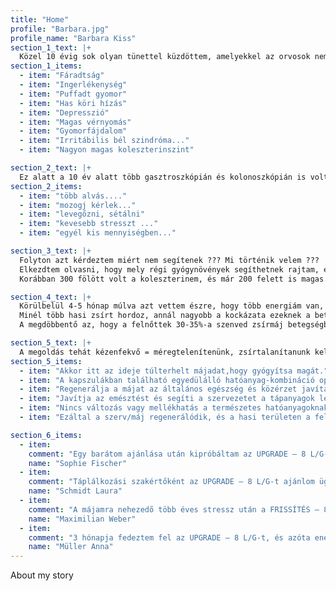 ```yaml
---
title: "Home"
profile: "Barbara.jpg"
profile_name: "Barbara Kiss"
section_1_text: |+
  Közel 10 évig sok olyan tünettel küzdöttem, amelyekkel az orvosok nem sokat tudtak kezelni:
section_1_items:
  - item: "Fáradtság"
  - item: "Ingerlékenység"
  - item: "Puffadt gyomor"
  - item: "Has köri hízás"
  - item: "Depresszió"
  - item: "Magas vérnyomás"
  - item: "Gyomorfájdalom"
  - item: "Irritábilis bél szindróma..."
  - item: "Nagyon magas koleszterinszint"

section_2_text: |+
  Ez alatt a 10 év alatt több gasztroszkópián és kolonoszkópián is voltam. Voltam több vérvételen, kivizsgáláson, több röntgenen, több ultrahangon, nőgyógyász rendelésen, tüdőröntgenen... amit mindenhol hallottam:
section_2_items:
  - item: "több alvás...."
  - item: "mozogj kérlek..."
  - item: "levegőzni, sétálni"
  - item: "kevesebb stresszt ..."
  - item: "egyél kis mennyiségben..."

section_3_text: |+
  Folyton azt kérdeztem miért nem segítenek ??? Mi történik velem ???
  Elkezdtem olvasni, hogy mely régi gyógynövények segíthetnek rajtam, és így jött létre a 8 elem, az én segítségem = UPGRADE–8 L/G. A következő vérvétel kb 6 hónap után jött.
  Korábban 300 fölött volt a koleszterinem, és már 200 felett is magas. 6 hónap elteltével az eredmények megzavarták az orvosomat. Azt mondta, nem tudom, mit csinálsz, vagy mit szedsz, de csinálja tovább!

section_4_text: |+
  Körülbelül 4-5 hónap múlva azt vettem észre, hogy több energiám van, később kevésbé fájt a hasam, és elmúlt az irritábilis bél szindrómám.
  Minél több hasi zsírt hordoz, annál nagyobb a kockázata ezeknek a betegségeknek. A zsírmáj gyakorlatilag lehetetlenné teszi a fogyás kísérleteit. A zsírmáj úgymond eltömíti a szállítási útvonalakat, hogy eltávolítsa a hasi zsírt a szervezetből.
  A megdöbbentő az, hogy a felnőttek 30-35%-a szenved zsírmáj betegségben, és alig tud róla valaki!

section_5_text: |+
  A megoldás tehát kézenfekvő = méregtelenítenünk, zsírtalanítanunk kell a májunkat, epénket!!!
section_5_items:
  - item: "Akkor itt az ideje túlterhelt májadat,hogy gyógyítsa magát."
  - item: "A kapszulákban található egyedülálló hatóanyag-kombináció optimális a méregtelenítéshez."
  - item: "Regenerálja a májat az általános egészség és közérzet javítása érdekében. Regenerálja a máj membránját és javítja annak működését."
  - item: "Javítja az emésztést és segíti a szervezetet a tápanyagok lebontásában és felszívódásában."
  - item: "Nincs változás vagy mellékhatás a természetes hatóanyagoknak köszönhetően."
  - item: "Ezáltal a szerv/máj regenerálódik, és a hasi területen a felesleges zsír eltűnik."

section_6_items:
  - item:
    comment: "Egy barátom ajánlása után kipróbáltam az UPGRADE – 8 L/G-t és imádom! Az emésztésem harmonikusabb, energikusabbnak érzem magam. Egy termék, ami teljesíti, amit ígér!"
    name: "Sophie Fischer"
  - item:
    comment: "Táplálkozási szakértőként az UPGRADE – 8 L/G-t ajánlom ügyfeleimnek az egészséges máj érdekében. A természetes összetevők és a hatóanyagok hatékony kombinációja kiváló kiegészítővé teszi."
    name: "Schmidt Laura"
  - item:
    comment: "A májamra nehezedő több éves stressz után a FRISSÍTÉS – 8 L/G visszatért az életminőségemhez. A méregtelenítő hatások észrevehetőek, és összességében energikusabbnak érzem magam."
    name: "Maximilian Weber"
  - item:
    comment: "3 hónapja fedeztem fel az UPGRADE – 8 L/G-t, és azóta energikusnak és kiegyensúlyozottnak érzem magam. Az emésztésem javult, és a természetes összetevők miatt a mindennapi rutinom kötelező része!"
    name: "Müller Anna"
---
```


About my story
